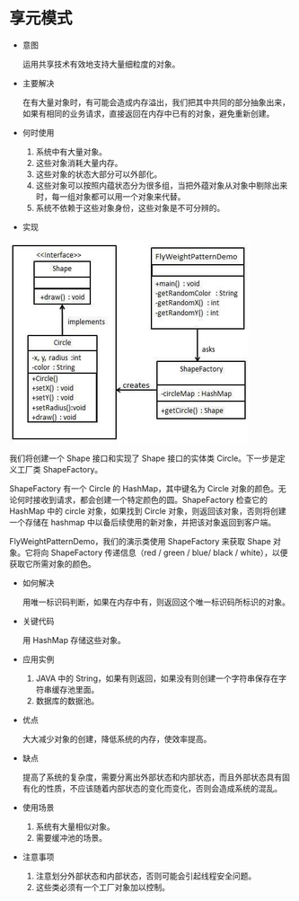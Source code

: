 # 享元模式

* 意图

    运用共享技术有效地支持大量细粒度的对象。
* 主要解决

    在有大量对象时，有可能会造成内存溢出，我们把其中共同的部分抽象出来，如果有相同的业务请求，直接返回在内存中已有的对象，避免重新创建。
* 何时使用
    1. 系统中有大量对象。 
    2. 这些对象消耗大量内存。 
    3. 这些对象的状态大部分可以外部化。 
    4. 这些对象可以按照内蕴状态分为很多组，当把外蕴对象从对象中剔除出来时，每一组对象都可以用一个对象来代替。 
    5. 系统不依赖于这些对象身份，这些对象是不可分辨的。
* 实现

![](image/struct.jpg)

我们将创建一个 Shape 接口和实现了 Shape 接口的实体类 Circle。下一步是定义工厂类 ShapeFactory。

ShapeFactory 有一个 Circle 的 HashMap，其中键名为 Circle 对象的颜色。无论何时接收到请求，都会创建一个特定颜色的圆。ShapeFactory 检查它的 HashMap 中的 circle 对象，如果找到 Circle 对象，则返回该对象，否则将创建一个存储在 hashmap 中以备后续使用的新对象，并把该对象返回到客户端。

FlyWeightPatternDemo，我们的演示类使用 ShapeFactory 来获取 Shape 对象。它将向 ShapeFactory 传递信息（red / green / blue/ black / white），以便获取它所需对象的颜色。

* 如何解决
    
    用唯一标识码判断，如果在内存中有，则返回这个唯一标识码所标识的对象。
* 关键代码
    
    用 HashMap 存储这些对象。
* 应用实例
    1. JAVA 中的 String，如果有则返回，如果没有则创建一个字符串保存在字符串缓存池里面。 
    2. 数据库的数据池。
* 优点

    大大减少对象的创建，降低系统的内存，使效率提高。
* 缺点

    提高了系统的复杂度，需要分离出外部状态和内部状态，而且外部状态具有固有化的性质，不应该随着内部状态的变化而变化，否则会造成系统的混乱。
* 使用场景 
    1. 系统有大量相似对象。 
    2. 需要缓冲池的场景。
* 注意事项
    1. 注意划分外部状态和内部状态，否则可能会引起线程安全问题。 
    2. 这些类必须有一个工厂对象加以控制。